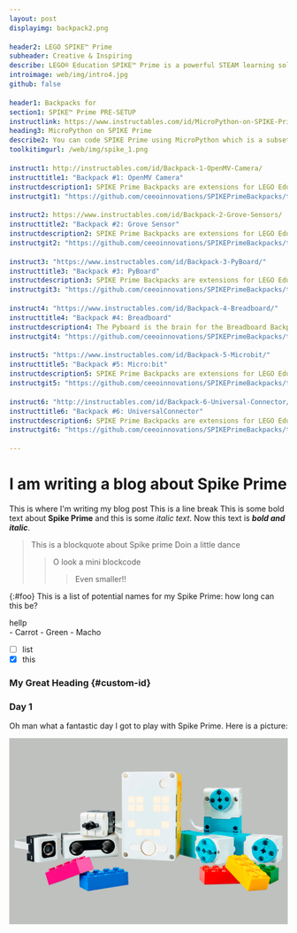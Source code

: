```yaml
---
layout: post
displayimg: backpack2.png

header2: LEGO SPIKE™ Prime
subheader: Creative & Inspiring
describe: LEGO® Education SPIKE™ Prime is a powerful STEAM learning solution for middle school that combines LEGO bricks, coding language based on Scratch, and a programmable multi-port Hub to help every learner become a confident learner.
introimage: web/img/intro4.jpg
github: false

header1: Backpacks for
section1: SPIKE™ Prime PRE-SETUP
instructlink: https://www.instructables.com/id/MicroPython-on-SPIKE-Prime/
heading3: MicroPython on SPIKE Prime
describe2: You can code SPIKE Prime using MicroPython which is a subset of python for small microprocessors. You can use any terminal emulator to code the SPIKE Prime hub. SPIKE Prime hub Computer with USB Port / bluetooth USB cable to connect the hub to the computer There are many options to choose from.
toolkitimgurl: /web/img/spike_1.png

instruct1: http://instructables.com/id/Backpack-1-OpenMV-Camera/
instructtitle1: "Backpack #1: OpenMV Camera"
instructdescription1: SPIKE Prime Backpacks are extensions for LEGO Education SPIKE Prime.The Open MV camera is the brain for the Camera Backpack that allows you to integrate image processing and machine vision capabilities of the Open MV camera to LEGO SPIKE Prime.We ...
instructgit1: "https://github.com/ceeoinnovations/SPIKEPrimeBackpacks/tree/master/examples"

instruct2: https://www.instructables.com/id/Backpack-2-Grove-Sensors/
instructtitle2: "Backpack #2: Grove Sensor"
instructdescription2: SPIKE Prime Backpacks are extensions for LEGO Education SPIKE Prime.The Pyboard is the brain for this backpack. It allows you to connect Grove sensors to LEGO SPIKE Prime to easily plug in different types of sensors (I2C, analog, digital) to the G...
instructgit2: "https://github.com/ceeoinnovations/SPIKEPrimeBackpacks/tree/master/examples"

instruct3: "https://www.instructables.com/id/Backpack-3-PyBoard/"
instructtitle3: "Backpack #3: PyBoard"
instructdescription3: SPIKE Prime Backpacks are extensions for LEGO Education SPIKE Prime.A Pyboard Backpack lets you connect to the WiFi from SPIKE Prime and use all the functionality of a Pyboard. This will hugely widen the range of projects you can do using the SPIK...
instructgit3: "https://github.com/ceeoinnovations/SPIKEPrimeBackpacks/tree/master/examples"

instruct4: "https://www.instructables.com/id/Backpack-4-Breadboard/"
instructtitle4: "Backpack #4: Breadboard"
instructdescription4: The Pyboard is the brain for the Breadboard Backpsack that allows you to connect easily prototype circuits using a breadboard. You can add in LEDs, button switches and joysticks to control your SPIKE Prime.
instructgit4: "https://github.com/ceeoinnovations/SPIKEPrimeBackpacks/tree/master/examples"

instruct5: "https://www.instructables.com/id/Backpack-5-Microbit/"
instructtitle5: "Backpack #5: Micro:bit"
instructdescription5: SPIKE Prime Backpacks are extensions for LEGO Education SPIKE Prime.With the Micro:bit Backpack, you can connect a Micro:bit to LEGO SPIKE Prime. You can integrate all the capabilities of a Microbit to the SPIKE Prime. You can also communicate bet....
instructgit5: "https://github.com/ceeoinnovations/SPIKEPrimeBackpacks/tree/master/examples"

instruct6: "http://instructables.com/id/Backpack-6-Universal-Connector/"
instructtitle6: "Backpack #6: UniversalConnector"
instructdescription6: SPIKE Prime Backpacks are extensions for LEGO Education SPIKE Prime.The Universal Connector Backpack is basically a wired backpack that converts the SPIKE Prime connectors to generic male header pins. This backpack is super useful if you are plann...
instructgit6: "https://github.com/ceeoinnovations/SPIKEPrimeBackpacks/tree/master/examples"

---
```

# I am writing a blog about Spike Prime
This is where I'm writing my blog post
This is a line break
This is some bold text about **Spike Prime** and this is some *italic text*.
Now this text is ***bold and italic***.
>This is a blockquote about Spike prime
>Doin a little dance
>>O look a mini blockcode
>>>Even smaller!!

{:#foo}
This is a list of potential names for my Spike Prime:
how long can this be?

<div id="mint">
hellp
</div>
- Carrot
- Green
- Macho

- [ ] list
- [x] this

### My Great Heading {#custom-id}

### Day 1
Oh man what a fantastic day I got to play with Spike Prime.
Here is a picture:

![Tux, the Linux mascot](/web/img/spike_1.jpg)
